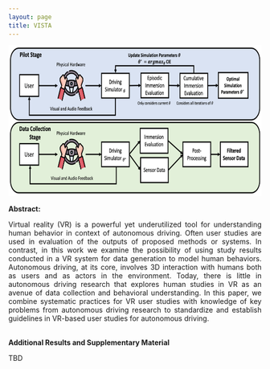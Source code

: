```yaml
---
layout: page
title: VISTA
---
```



<img src="VISTA_Diagram.png" width="800" height="300">


<!-- |Paper|Datasets|Code| -->
<!-- |:---|---|---| -->
<!-- |[**ICRA 2023 (TBD)**](https://arxiv.org)| [**GDrive (TBD)**](https://google.com)| [**Github (TBD)**](https://github.com)     |  -->

<!-- <p align="center"><iframe width="700" height="400" src="https://www.youtube.com/embed/u6CTwj3lc8I" frameborder="0" allow="accelerometer; autoplay; encrypted-media; gyroscope; picture-in-picture" allowfullscreen></iframe></p> -->

<!-- <b>Authors: </b> 
<a href="https://laurayuzheng.github.io/">Laura Zheng</a>, 
<a href="https://github.com/SonSang">Sanghyun Son</a>, 
<a href="https://www.cs.umd.edu/people/lin">Ming Lin</a> -->

<b>Abstract:</b> 
<div style="text-align: justify"> 
Virtual reality (VR) is a powerful yet underutilized tool for understanding human behavior in context of autonomous driving.
Often user studies are used in evaluation of the outputs of proposed methods or systems.  In contrast, in this work we examine the possibility of using study results 
conducted in a VR system for data generation to model human behaviors. Autonomous driving, at its core, involves 3D interaction with humans both as users and as actors in the environment. Today, there is little in autonomous driving research that explores human studies in VR as an avenue of data collection and behavioral understanding. 
In this paper, we combine systematic practices for VR user studies with knowledge of key problems from autonomous driving research to standardize and establish guidelines in VR-based user studies for autonomous driving.
</div>

<br>

<b>Additional Results and Supplementary Material</b> 
<div style="text-align: justify"> 
TBD

<!-- <img src="https://obj.umiacs.umd.edu/gamma-umd-website-imgs/researchdirections/autonomousdriving/trafficdriving/all_scenarios.png" width="1024" height="780">
Average velocity of traffic flow over time for each of the 26 CARLA Leaderboard Test Scenarios.
We show the traffic flow of LBC (baseline) versus our method for each of the 26 Test Scenarios over 1000 timesteps. For most scenarios, with the exception of scenarios 8, 16, and 22, our method improves the local traffic flow by increasing average velocity.  -->

<br>


</div>


<!-- Please cite our work if you found it useful:

```
@unpublished{zhengsonlin_trafficdriving_2023,
  title={Traffic-Aware Autonomous Driving with Differentiable Traffic Simulation},
  author={Zheng, Laura and Son, Sanghyun and Lin, Ming C},
  year={2023}, 
  note={Under review at ICRA 2023}
}
``` -->